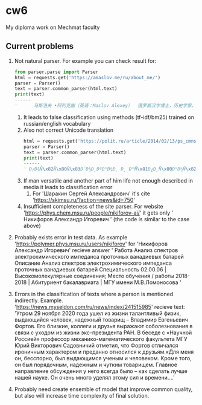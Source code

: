 # cw6
My diploma work on Mechmat faculty

## Current problems
1. Not natural parser. For example you can check result for:
    ```python
    from parser.parse import Parser
    html = requests.get('https://amaslov.me/ru/about_me/')
    parser = Parser()
    text = parser.common_parser(html.text)
    print(text)
    ------
    '      马斯洛夫 •阿列克謝（英语：Maslov Alexey）  俄罗斯汉学博士，历史学家，莫斯科大学亚非学院院长 、 俄罗斯科学院远东研究所学术主任、 俄罗斯高等经济大学亚洲学学院教授。他的主要研究对象是中国及其政治文化，宗教传统， 经济史. 俄罗斯少林武术联盟会主席    '
    ```
    1. It leads to false classification using methods (tf-idf/bm25) trained on russian/english vocabulary
    1. Also not correct Unicode translation
        ```python
        html = requests.get('https://polit.ru/article/2014/02/13/ps_cmns/')
        parser = Parser()
        text = parser.common_parser(html.text)
        print(text)
        ------
        ' Ð¡Ð¾Ñ\x82Ñ\x80Ñ\x83Ð´Ð½Ð¸ÐºÐ°Ð¼Ð¸ Ð¸ Ð°Ñ\x81Ð¿Ð¸Ñ\x80Ð°Ð½Ñ\x82Ð°Ð¼Ð¸ Ð¾Ñ\x82Ð´ÐµÐ»Ð° Ð¡ÐµÐ²ÐµÑ\x80Ð° Ð¸ Ð¡Ð¸Ð±Ð¸Ñ\x80Ð¸ Ð\x98Ð½Ñ\x81Ñ\x82Ð¸Ñ\x82Ñ\x83Ñ\x82Ð° Ñ\x8dÑ\x82Ð½Ð¾Ð»Ð¾Ð³Ð¸Ð¸ Ð¸ Ð°Ð½Ñ\x82Ñ\x80Ð¾Ð¿Ð¾Ð»Ð¾Ð³Ð¸Ð¸ Ð Ð\x90Ð\x9d Ñ\x81Ð¾Ð·Ð´Ð°Ð½ Ð¸ Ð¿Ð¾Ð¿Ð¾Ð»Ð½Ñ\x8fÐµÑ\x82Ñ\x81Ñ\x8f Ñ\x8dÐ»ÐµÐºÑ\x82Ñ\x80Ð¾Ð½Ð½Ñ\x8bÐ¹ ÐºÐ¾Ñ\x80Ð¿Ñ\x83Ñ\x81 Ñ\x82ÐµÐºÑ\x81Ñ\x82Ð¾Ð² Ð½Ð° ...'
        ```
    1. If man versatile and another part of him life not enough described in media it leads to classification error
        1. For 'Шаракин Сергей Александрович' it's cite 'https://skimsu.ru/?action=news&id=750'
    1. Insufficient completeness of the site parser. For website 'https://phys.chem.msu.ru/people/nikiforov-ai/' it gets only '  Никифоров Александр Игоревич   ' (the code is similar to the case above)
1. Probably exists error in test data. As example
'https://polymer.phys.msu.ru/users/nikiforov' for 'Никифоров Александр Игоревич' recieve answer 
'   Работа  Анализ спектров электрохимического импеданса проточных ванадиевых батарей     Описание  Анализ спектров электрохимического импеданса проточных ванадиевых батарей    Специальность  02.00.06 | Высокомолекулярные соединения;    Место обучения / работы  2018-2018 | Абитуриент бакалавриата | МГУ имени М.В.Ломоносова   '

1. Errors in the classification of texts where a person is mentioned indirectly.
    Example. 'https://news.myseldon.com/ru/news/index/241515985' recieve text:
        'Утром 29 ноября 2020 года ушел из жизни талантливый физик, выдающийся человек, надежный товарищ –  Владимир Евгеньевич Фортов. Его близкие, коллеги и друзья выражают соболезнования в связи с уходом из жизни экс-президента РАН. В беседе с «Научной Россией» профессор механико-математического факультета МГУ Юрий Викторович Садовничий отметил, что Фортов отличался ироничным характером и преданно относился к друзьям.«Для меня он, бесспорно, был выдающимся ученым и человеком. Кроме того, он был порядочным, надежным и чутким товарищем. Главное направление обсуждения у него всегда было – как сделать лучше нашей науке. Он очень много уделял этому сил и времени....'

1. Probably need create ensemble of model that improve common quality, but also will increase time complexity of final solution.